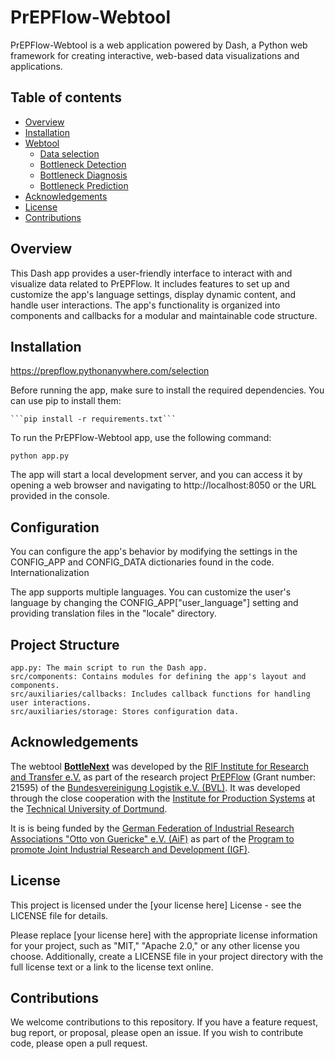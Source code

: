 # PrEPFlow-Webtool

PrEPFlow-Webtool is a web application powered by Dash, a Python web framework for creating interactive, web-based data visualizations and applications.

## Table of contents
* [Overview](#overview)
* [Installation](#installation)
* [Webtool](#webtool)
    * [Data selection](#data-selection)
    * [Bottleneck Detection](#bottleneck-detection)
    * [Bottleneck Diagnosis](#bottleneck-diagnosis)
    * [Bottleneck Prediction](#bottleneck-prediction)
* [Acknowledgements](#acknowledgements)
* [License](#license)
* [Contributions](#Contributions)

## Overview

This Dash app provides a user-friendly interface to interact with and visualize data related to PrEPFlow. It includes features to set up and customize the app's language settings, display dynamic content, and handle user interactions. The app's functionality is organized into components and callbacks for a modular and maintainable code structure.

## Installation

https://prepflow.pythonanywhere.com/selection 

Before running the app, make sure to install the required dependencies. You can use pip to install them:

    ```pip install -r requirements.txt```


To run the PrEPFlow-Webtool app, use the following command:

    python app.py

The app will start a local development server, and you can access it by opening a web browser and navigating to http://localhost:8050 or the URL provided in the console.

## Configuration

You can configure the app's behavior by modifying the settings in the CONFIG_APP and CONFIG_DATA dictionaries found in the code.
Internationalization

The app supports multiple languages. You can customize the user's language by changing the CONFIG_APP["user_language"] setting and providing translation files in the "locale" directory.

## Project Structure

    app.py: The main script to run the Dash app.
    src/components: Contains modules for defining the app's layout and components.
    src/auxiliaries/callbacks: Includes callback functions for handling user interactions.
    src/auxiliaries/storage: Stores configuration data.



## Acknowledgements

The webtool [**BottleNext**](https://prepflow.pythonanywhere.com/selection) was developed by the [RIF Institute for Research and Transfer e.V.](https://www.rif-ev.de/) as part of the research project [PrEPFlow](https://ips.mb.tu-dortmund.de/forschen-beraten/prepflow/) (Grant number: 21595) of the [Bundesvereinigung Logistik e.V. (BVL)](https://www.bvl.de/). It was developed through the close cooperation with the [Institute for Production Systems](https://ips.mb.tu-dortmund.de/) at the [Technical University of Dortmund](https://www.tu-dortmund.de/). 

It is is being funded by the [German Federation of Industrial Research Associations "Otto von Guericke" e.V. (AiF)](https://www.aif.de/) as part of the [Program to promote Joint Industrial Research and Development (IGF)](https://www.aif.de/foerderangebote/igf-industrielle-gemeinschaftsforschung.html).

## License

This project is licensed under the [your license here] License - see the LICENSE file for details.

Please replace [your license here] with the appropriate license information for your project, such as "MIT," "Apache 2.0," or any other license you choose. Additionally, create a LICENSE file in your project directory with the full license text or a link to the license text online.

## Contributions
We welcome contributions to this repository. If you have a feature request, bug report, or proposal, please open an issue. If you wish to contribute code, please open a pull request.
